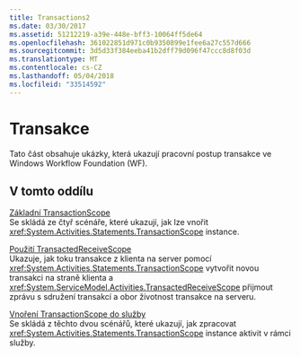 ```yaml
---
title: Transactions2
ms.date: 03/30/2017
ms.assetid: 51212219-a39e-448e-bff3-10064ff5de64
ms.openlocfilehash: 361022851d971c0b9350899e1fee6a27c557d666
ms.sourcegitcommit: 3d5d33f384eeba41b2dff79d096f47ccc8d8f03d
ms.translationtype: MT
ms.contentlocale: cs-CZ
ms.lasthandoff: 05/04/2018
ms.locfileid: "33514592"
---
```

# <a name="transactions"></a>Transakce
Tato část obsahuje ukázky, která ukazují pracovní postup transakce ve Windows Workflow Foundation (WF).  
  
## <a name="in-this-section"></a>V tomto oddílu  
 [Základní TransactionScope](../../../../docs/framework/windows-workflow-foundation/samples/basic-transactionscope.md)  
 Se skládá ze čtyř scénáře, které ukazují, jak lze vnořit <xref:System.Activities.Statements.TransactionScope> instance.  
  
 [Použití TransactedReceiveScope](../../../../docs/framework/windows-workflow-foundation/samples/use-of-transactedreceivescope.md)  
 Ukazuje, jak toku transakce z klienta na server pomocí <xref:System.Activities.Statements.TransactionScope> vytvořit novou transakci na straně klienta a <xref:System.ServiceModel.Activities.TransactedReceiveScope> přijmout zprávu s sdružení transakcí a obor životnost transakce na serveru.  
  
 [Vnoření TransactionScope do služby](../../../../docs/framework/windows-workflow-foundation/samples/nesting-of-transactionscope-within-a-service.md)  
 Se skládá z těchto dvou scénářů, které ukazují, jak zpracovat <xref:System.Activities.Statements.TransactionScope> instance aktivit v rámci služby.
